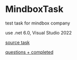 # MindboxTask
test task for mindbox company

use .net 6.0, Visual Studio 2022

[source task](Task.txt)

[questions + completed](Questions.txt)
